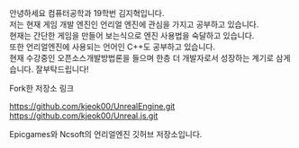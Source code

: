 안녕하세요 컴퓨터공학과 19학번 김지혁입니다.  
저는 현재 게임 개발 엔진인 언리얼 엔진에 관심을 가지고 공부하고 있습니다.  
현재는 간단한 게임을 만들어 보는식으로 엔진 사용법을 숙달하고 있습니다.  
또한 언리얼엔진에 사용되는 언어인 C++도 공부하고 있습니다.  
현재 수강중인 오픈소스개발방법론을 들으며 한층 더 개발자로서 성장하는 계기로 삼게습니다. 잘부탁드립니다!  

Fork한 저장소 링크  

https://github.com/kjeok00/UnrealEngine.git  
https://github.com/kjeok00/Unreal.js.git  

Epicgames와 Ncsoft의 언리얼엔진 깃허브 저장소입니다.  
